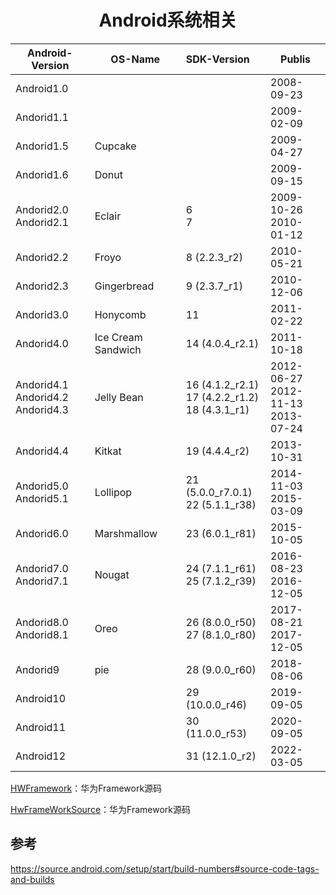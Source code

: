 <h1 align="center">Android系统相关</h1>

| Android-Version                        | OS-Name            | SDK-Version                                            | Publis                                 |
| -------------------------------------- | ------------------ | :----------------------------------------------------- | -------------------------------------- |
| Android1.0                             |                    |                                                        | 2008-09-23                             |
| Andorid1.1                             |                    |                                                        | 2009-02-09                             |
| Andorid1.5                             | Cupcake            |                                                        | 2009-04-27                             |
| Andorid1.6                             | Donut              |                                                        | 2009-09-15                             |
| Andorid2.0<br>Andorid2.1               | Eclair             | 6<br>7                                                 | 2009-10-26<br>2010-01-12               |
| Andorid2.2                             | Froyo              | 8  (2.2.3_r2)                                          | 2010-05-21                             |
| Andorid2.3                             | Gingerbread        | 9  (2.3.7_r1)                                          | 2010-12-06                             |
| Andorid3.0                             | Honycomb           | 11                                                     | 2011-02-22                             |
| Andorid4.0                             | Ice Cream Sandwich | 14  (4.0.4_r2.1)                                       | 2011-10-18                             |
| Andorid4.1<br>Andorid4.2<br>Andorid4.3 | Jelly Bean         | 16  (4.1.2_r2.1)<br>17  (4.2.2_r1.2)<br>18  (4.3.1_r1) | 2012-06-27<br>2012-11-13<br>2013-07-24 |
| Andorid4.4                             | Kitkat             | 19  (4.4.4_r2)                                         | 2013-10-31                             |
| Andorid5.0<br>Andorid5.1               | Lollipop           | 21  (5.0.0_r7.0.1)<br>22  (5.1.1_r38)                  | 2014-11-03<br>2015-03-09               |
| Andorid6.0                             | Marshmallow        | 23  (6.0.1_r81)                                        | 2015-10-05                             |
| Andorid7.0<br>Andorid7.1               | Nougat             | 24  (7.1.1_r61)<br>25  (7.1.2_r39)                     | 2016-08-23<br>2016-12-05               |
| Andorid8.0<br>Andorid8.1               | Oreo               | 26  (8.0.0_r50)<br>27  (8.1.0_r80)                     | 2017-08-21<br>2017-12-05               |
| Andorid9                               | pie                | 28  (9.0.0_r60)                                        | 2018-08-06                             |
| Android10                              |                    | 29  (10.0.0_r46)                                       | 2019-09-05                             |
| Android11                              |                    | 30  (11.0.0_r53)                                       | 2020-09-05                             |
| Android12                              |                    | 31  (12.1.0_r2)                                        | 2022-03-05                             |

[HWFramework](https://github.com/dstmath/HWFramework)：华为Framework源码

[HwFrameWorkSource](https://github.com/SivanLiu/HwFrameWorkSource)：华为Framework源码

## 参考

https://source.android.com/setup/start/build-numbers#source-code-tags-and-builds



